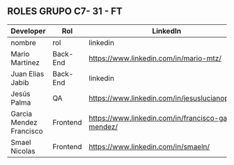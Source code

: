 ## ROLES GRUPO C7- 31 - FT

| Developer                 | Rol      | LinkedIn                                            | GitHub - Figma                  |
| -------------             | -------- | -----------------------------------                 | ------------------------------- |
| nombre                    | rol      | linkedin                                            | github                          |
| Mario Martinez            | Back-End | https://www.linkedin.com/in/mario-mtz/              | https://www.linkedin.com/in/mario-mtz/|
| Juan Elias Jabib          | Back-End | linkedin                                            | https://github.com/JuanEliasJabib02|
| Jesús Palma               | QA       | https://www.linkedin.com/in/jesuslucianopalma       | https://github.com/JesusLPalma  |
| Garcia Mendez Francisco   | Frontend | https://www.linkedin.com/in/francisco-garcia-mendez/| https://github.com/frangmen     |
| Smael Nicolas             | Frontend | https://www.linkedin.com/in/smaeln/                 | https://github.com/SmaelNicolas |
